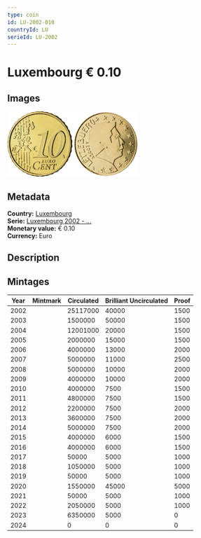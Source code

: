 ```yaml
---
type: coin
id: LU-2002-010
countryId: LU
serieId: LU-2002
---
```


# Luxembourg € 0.10

## Images

<img src="../../../Images/common-2002-010.webp" height="150" alt="Front image"><img src="Images/luxembourg-2002-010.webp" height="150" alt="Back image">

## Metadata

**Country:** [Luxembourg](../index.md)\
**Serie:** [Luxembourg 2002 - ...](index.md)\
**Monetary value:** € 0.10\
**Currency:** Euro

## Description

## Mintages

| Year | Mintmark | Circulated | Brilliant Uncirculated | Proof |
| ---- | -------- | ---------- | ---------------------- | ----- |
| 2002 |          | 25117000   | 40000                  | 1500  |
| 2003 |          | 1500000    | 50000                  | 1500  |
| 2004 |          | 12001000   | 20000                  | 1500  |
| 2005 |          | 2000000    | 15000                  | 1500  |
| 2006 |          | 4000000    | 13000                  | 2000  |
| 2007 |          | 5000000    | 11000                  | 2500  |
| 2008 |          | 5000000    | 10000                  | 2000  |
| 2009 |          | 4000000    | 10000                  | 2000  |
| 2010 |          | 4000000    | 7500                   | 1500  |
| 2011 |          | 4800000    | 7500                   | 1500  |
| 2012 |          | 2200000    | 7500                   | 2000  |
| 2013 |          | 3600000    | 7500                   | 2000  |
| 2014 |          | 5000000    | 7500                   | 2000  |
| 2015 |          | 4000000    | 6000                   | 1500  |
| 2016 |          | 4000000    | 6000                   | 1500  |
| 2017 |          | 50000      | 5000                   | 1000  |
| 2018 |          | 1050000    | 5000                   | 1000  |
| 2019 |          | 50000      | 5000                   | 1000  |
| 2020 |          | 1550000    | 45000                  | 5000  |
| 2021 |          | 50000      | 5000                   | 1000  |
| 2022 |          | 2050000    | 5000                   | 1000  |
| 2023 |          | 6350000    | 5000                   | 0     |
| 2024 |          | 0          | 0                      | 0     |
